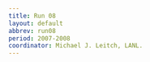 ```yaml
---
title: Run 08
layout: default
abbrev: run08
period: 2007-2008
coordinator: Michael J. Leitch, LANL.
---
```

